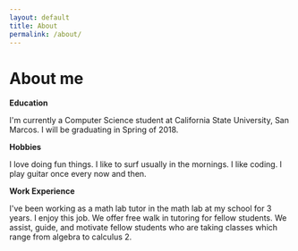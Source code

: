 ```yaml
---
layout: default
title: About
permalink: /about/
---
```


# About me

**Education**

I'm currently a Computer Science student at California State University, San Marcos. I will be graduating in Spring of 2018. 

**Hobbies**

I love doing fun things. I like to surf usually in the mornings. I like coding. I play guitar once every now and then. 

**Work Experience**

I've been working as a math lab tutor in the math lab at my school for 3 years. I enjoy this job. We offer free walk in tutoring for fellow students. We assist, guide, and motivate fellow students who are taking classes which range from algebra to calculus 2. 